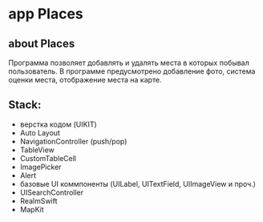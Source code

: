 #  app Places

## about Places

Программа позволяет добавлять и удалять места в которых побывал пользователь.
В программе предусмотрено добавление фото, система оценки места, отображение места на карте.

## Stack:

* верстка кодом (UIKIT)
* Auto Layout
* NavigationController (push/pop)
* TableView
* CustomTableCell
* ImagePicker
* Alert
* базовые UI коммпоненты (UILabel, UITextField, UIImageView и проч.)
* UISearchController
* RealmSwift
* MapKit
